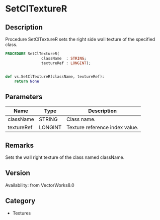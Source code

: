 # SetClTextureR

## Description
Procedure SetClTextureR sets the right side wall texture of the specified class.

```pascal
PROCEDURE SetClTextureR(
				className  : STRING;
				textureRef : LONGINT);
```

```python

def vs.SetClTextureR(className, textureRef):
    return None
```

## Parameters
|Name|Type|Description|
|---|---|---|
|className|STRING|Class name.|
|textureRef|LONGINT|Texture reference index value.|

## Remarks
Sets the wall right texture of the class named className.

## Version
Availability: from VectorWorks8.0
## Category
* Textures

